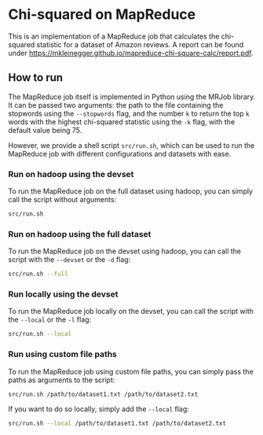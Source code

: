 # Chi-squared on MapReduce

This is an implementation of a MapReduce job that calculates the chi-squared statistic for a dataset of Amazon reviews. A report can be found under https://mkleinegger.github.io/mapreduce-chi-square-calc/report.pdf.

## How to run

The MapReduce job itself is implemented in Python using the MRJob library. It
can be passed two arguments: the path to the file containing the stopwords using
the `--stopwords` flag, and the number `k` to return the top `k` words with the
highest chi-squared statistic using the `-k` flag, with the default value being
75.

However, we provide a shell script `src/run.sh`, which can be used to run the MapReduce job
with different configurations and datasets with ease.


### Run on hadoop using the devset

To run the MapReduce job on the full dataset using hadoop, you can simply call the script without arguments:

```bash
src/run.sh
```

### Run on hadoop using the full dataset

To run the MapReduce job on the devset using hadoop, you can call the script with the `--devset` or the `-d` flag:

```bash
src/run.sh --full
```

### Run locally using the devset

To run the MapReduce job locally on the devset, you can call the script with the `--local` or the `-l` flag:

```bash
src/run.sh --local
```

### Run using custom file paths

To run the MapReduce job using custom file paths, you can simply pass the paths as arguments to the script:

```bash
src/run.sh /path/to/dataset1.txt /path/to/dataset2.txt
```

If you want to do so locally, simply add the `--local` flag:

```bash
src/run.sh --local /path/to/dataset1.txt /path/to/dataset2.txt
```
